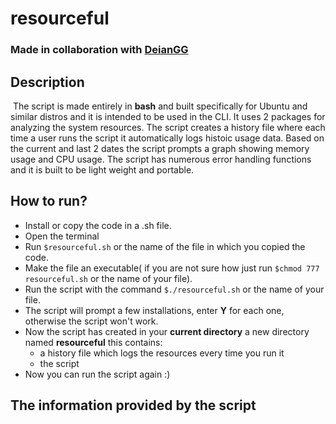 # resourceful
### Made in collaboration with [DeianGG](https://github.com/DeianGG)

## Description

&nbsp;The script is made entirely in **bash** and built specifically for Ubuntu and similar distros and it is intended to be used in the CLI. It uses 2 packages for analyzing the system resources.
The script creates a history file where each time a user runs the script it automatically logs histoic usage data. Based on the current and last 2 dates the script prompts a graph showing memory usage
and CPU usage. The script has numerous error handling functions and it is built to be light weight and portable.

## How to run?

* Install or copy the code in a .sh file.
* Open the terminal
* Run `$resourceful.sh` or the name of the file in which you copied the code.
* Make the file an executable( if you are not sure how just run `$chmod 777 resourceful.sh` or the name of your file).
* Run the script with the command `$./resourceful.sh` or the name of your file.
* The script will prompt a few installations, enter **Y** for each one, otherwise the script won't work.
* Now the script has created in your **current directory** a new directory named **resourceful** this contains:
    * a history file which logs the resources every time you run it
    * the script
* Now you can run the script again :)
  
## The information provided by the script
